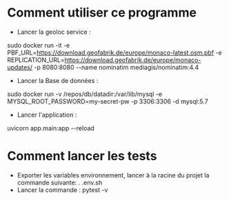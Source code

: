 # Comment utiliser ce programme

- Lancer la geoloc service :

sudo docker run -it   -e PBF_URL=https://download.geofabrik.de/europe/monaco-latest.osm.pbf   -e REPLICATION_URL=https://download.geofabrik.de/europe/monaco-updates/   -p 8080:8080   --name nominatim   mediagis/nominatim:4.4

- Lancer la Base de données :

sudo docker run  -v /repos/db/datadir:/var/lib/mysql -e MYSQL_ROOT_PASSWORD=my-secret-pw -p 3306:3306 -d mysql:5.7

- Lancer l'application :

uvicorn app.main:app --reload

# Comment lancer les tests
- Exporter les variables environnement, lancer à la racine du projet la commande suivante: . .env.sh
- Lancer la commande : pytest -v

